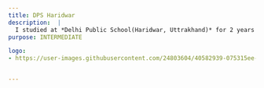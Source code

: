 ```yaml
---
title: DPS Haridwar
description:  |
  I studied at *Delhi Public School(Haridwar, Uttrakhand)* for 2 years and completed my INTERMEDIATE scoring **88.2 %** in my finals
purpose: INTERMEDIATE

logo:
- https://user-images.githubusercontent.com/24803604/40582939-075315ee-61a1-11e8-8add-c55c8475f7f5.jpg


---
```

